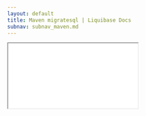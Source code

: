 ```yaml
---
layout: default
title: Maven migratesql | Liquibase Docs
subnav: subnav_maven.md
---
```


<iframe class="maven" src="generated/migrateSQL-mojo.html"></iframe>